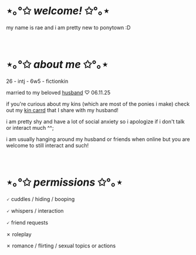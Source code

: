 # ⋆｡°✩ *welcome!* ✩°｡⋆

my name is rae and i am pretty new to ponytown :D

<br>

# ⋆｡°✩ *about me* ✩°｡⋆

26 - intj - 6w5 - fictionkin

married to my beloved [husband](https://github.com/sunfische) ♡ 06.11.25

if you're curious about my kins (which are most of the ponies i make) check out my [kin carrd](https://companion.crd.co/) that I share with my husband!

i am pretty shy and have a lot of social anxiety so i apologize if i don't talk or interact much ^^;

i am usually hanging around my husband or friends when online but you are welcome to still interact and such!

<br>

# ⋆｡°✩ *permissions* ✩°｡⋆

🗸 cuddles / hiding / booping

🗸 whispers / interaction

🗸 friend requests

✗ roleplay

✗ romance / flirting / sexual topics or actions
